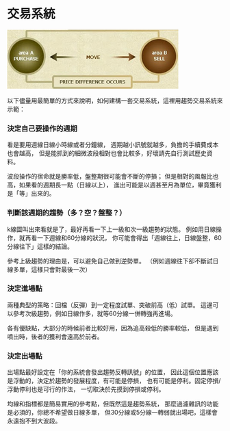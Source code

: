 # 交易系統

![&#x56DB;&#x5B57;&#x771F;&#x8A00;&#xFF1A;&#x8CB7;&#x4F4E;&#x8CE3;&#x9AD8;](../.gitbook/assets/trade_system.jpg)

以下儘量用最簡單的方式來說明，如何建構一套交易系統，這裡用趨勢交易系統來示範：

### 決定自己要操作的週期

看是要用週線日線小時線或者分鐘線， 週期越小訊號就越多，負擔的手續費成本也會越高， 但是能抓到的細微波段相對也會比較多，好壞請先自行測試歷史資料。

波段操作的宿命就是勝率低，盤整期很可能會不斷的停損； 但是相對的風報比也高，如果看的週期長一點（日線以上）， 進出可能是以週甚至月為單位，畢竟獲利是「等」出來的。

### 判斷該週期的趨勢（多？空？盤整？）

k線圖叫出來看就是了，最好再看一下上一級和次一級趨勢的狀態。 例如用日線操作，就再看一下週線和60分線的狀況， 你可能會得出「週線往上，日線盤整，60分線往下」這樣的結論。

參考上級趨勢的理由是，可以避免自己做到逆勢單。 （例如週線往下卻不斷試日線多單，這樣只會對最後一次）

### 決定進場點

兩種典型的策略：回檔（反彈）到一定程度試單、突破前高（低）試單。 這邊可以參考次級趨勢，例如日線作多，就等60分線一併轉強再進場。

各有優缺點，大部分的時候前者比較好用，因為追高殺低的勝率較低， 但是遇到噴出時，後者的獲利會遠高於前者。

### 決定出場點

出場點最好設定在「你的系統會發出趨勢反轉訊號」的位置， 因此這個位置應該是浮動的，決定於趨勢的發展程度，有可能是停損， 也有可能是停利。固定停損/浮動停利也是可行的作法， 一切取決於先摸到停損或停利。

均線和指標都是簡易實用的參考點，但既然這是趨勢系統， 那麼過濾雜訊的功能是必須的，你總不希望做日線多單， 但30分線或5分線一轉弱就出場吧，這樣會永遠抱不到大波段。

